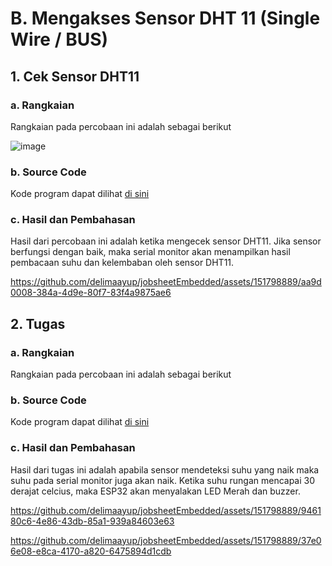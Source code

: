 # B. Mengakses Sensor DHT 11 (Single Wire / BUS)

## 1. Cek Sensor DHT11

### a. Rangkaian 
Rangkaian pada percobaan ini adalah sebagai berikut

<img alt="image" src="https://github.com/delimaayup/jobsheetEmbedded/assets/151798889/cca91488-7ed5-4895-8eec-67d8496790c8">

### b. Source Code
Kode program dapat dilihat <a href="1.%20rangkaian/dht11_1/dht11_1.ino">di sini</a>

### c. Hasil dan Pembahasan
Hasil dari percobaan ini adalah ketika mengecek sensor DHT11. Jika sensor berfungsi dengan baik, maka serial monitor akan menampilkan hasil pembacaan suhu dan kelembaban oleh sensor DHT11.

https://github.com/delimaayup/jobsheetEmbedded/assets/151798889/aa9d0008-384a-4d9e-80f7-83f4a9875ae6


## 2. Tugas

### a. Rangkaian
Rangkaian pada percobaan ini adalah sebagai berikut



### b. Source Code
Kode program dapat dilihat <a href="2.%20tugas/dht11_tugas/dht11_tugas.ino">di sini</a>

### c. Hasil dan Pembahasan
Hasil dari tugas ini adalah apabila sensor mendeteksi suhu yang naik maka suhu pada serial monitor juga akan naik.
Ketika suhu rungan mencapai 30 derajat celcius, maka ESP32 akan menyalakan LED Merah dan buzzer.

https://github.com/delimaayup/jobsheetEmbedded/assets/151798889/946180c6-4e86-43db-85a1-939a84603e63

https://github.com/delimaayup/jobsheetEmbedded/assets/151798889/37e06e08-e8ca-4170-a820-6475894d1cdb
